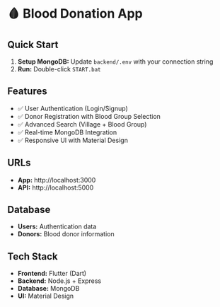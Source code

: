 # 🩸 Blood Donation App

## Quick Start
1. **Setup MongoDB:** Update `backend/.env` with your connection string
2. **Run:** Double-click `START.bat`

## Features
- ✅ User Authentication (Login/Signup)
- ✅ Donor Registration with Blood Group Selection
- ✅ Advanced Search (Village + Blood Group)
- ✅ Real-time MongoDB Integration
- ✅ Responsive UI with Material Design

## URLs
- **App:** http://localhost:3000
- **API:** http://localhost:5000

## Database
- **Users:** Authentication data
- **Donors:** Blood donor information

## Tech Stack
- **Frontend:** Flutter (Dart)
- **Backend:** Node.js + Express
- **Database:** MongoDB
- **UI:** Material Design